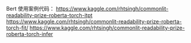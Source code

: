 Bert 使用案例代码：
https://www.kaggle.com/rhtsingh/commonlit-readability-prize-roberta-torch-itpt
https://www.kaggle.com/rhtsingh/commonlit-readability-prize-roberta-torch-fit/
https://www.kaggle.com/rhtsingh/commonlit-readability-prize-roberta-torch-infer
